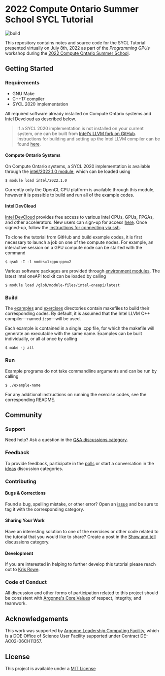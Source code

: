 # 2022 Compute Ontario Summer School SYCL Tutorial

![build](https://github.com/kris-rowe/coss-2022-sycl-tutorial/workflows/build/badge.svg)

This repository contains notes and source code for the SYCL Tutorial presented virtually on July 8th, 2022 as part of the *Programming GPUs* workshop during the [2022 Compute Ontario Summer School](https://training.computeontario.ca/index.php).

## Getting Started

### Requirements

- GNU Make
- C++17 compiler
- SYCL 2020 implementation

All required software already installed on Compute Ontario systems and Intel Devcloud as described below.

> If a SYCL 2020 implementation is not installed on your current system, one can be built from [Intel's LLVM fork on GitHub](https://github.com/intel/llvm). Instructions for building and setting up the Intel LLVM compiler can be found [here](https://intel.github.io/llvm-docs/).

#### Compute Ontario Systems

On Compute Ontario systems, a SYCL 2020 implementation is available through the [intel/2022.1.0 module](https://docs.alliancecan.ca/wiki/Available_software), which can be loaded using
```shell
$ module load intel/2022.1.0
```
Currently only the OpenCL CPU platform is available through this module, however it is possible to build and run all of the example codes.

#### Intel DevCloud

[Intel DevCloud](https://www.intel.com/content/www/us/en/developer/tools/devcloud/overview.html) provides free access to various Intel CPUs, GPUs, FPGAs, and other accelerators. New users can sign-up for access [here](https://www.intel.com/content/www/us/en/forms/idz/devcloud-registration.html?tgt=https://www.intel.com/content/www/us/en/secure/forms/devcloud-enrollment/account-provisioning.html). Once signed-up, follow the [instructions for connecting via ssh](https://devcloud.intel.com/oneapi/documentation/connect-with-ssh-windows-cygwin/#configure-ssh-connection).

To clone the tutorial from GitHub and build example codes, it is first necessary to launch a job on one of the compute nodes. For example, an interactive session on a GPU compute node can be started with the command
```shell
$ qsub -I -l nodes=1:gpu:ppn=2
```
Various software packages are provided through [environment modules](https://devcloud.intel.com/oneapi/documentation/modules/). The latest Intel oneAPI toolkit can be loaded by calling
```shell
$ module load /glob/module-files/intel-oneapi/latest
```

### Build

The [examples](examples/) and [exercises](exercises/) directories contain makefiles to build their corresponding codes. By default, it is assumed that the Intel LLVM C++ compiler&mdash;named `icpx`&mdash;will be used. 

Each example is contained in a single .cpp file, for which the makefile will generate an executable with the same name. Examples can be built individually, or all at once by calling 
```shell
$ make -j all
```

### Run

Example programs do not take commandline arguments and can be run by calling
```shell
$ ./example-name
```
For any additional instructions on running the exercise codes, see the corresponding README.

## Community

### Support

Need help? Ask a question in the [Q&A discussions category](https://github.com/kris-rowe/coss-2022-sycl-tutorial/discussions/categories/q-a).

### Feedback

To provide feedback, participate in the [polls](https://github.com/kris-rowe/coss-2022-sycl-tutorial/discussions/categories/polls) or start a conversation in the [ideas](https://github.com/kris-rowe/coss-2022-sycl-tutorial/discussions/categories/ideas) discussion categories.

### Contributing

#### Bugs & Corrections

Found a bug, spelling mistake, or other error? Open an [issue](https://github.com/kris-rowe/coss-2022-sycl-tutorial/issues) and be sure to tag it with the corresponding category.

#### Sharing Your Work

Have an interesting solution to one of the exercises or other code related to the tutorial that you would like to share? Create a post in the [Show and tell](https://github.com/kris-rowe/coss-2022-sycl-tutorial/discussions/categories/show-and-tell) discussions category.

#### Development

If you are interested in helping to further develop this tutorial please reach out to [Kris Rowe](mailto:kris.rowe@anl.gov).

### Code of Conduct

All discussion and other forms of participation related to this project should be consistent with [Argonne's Core Values](https://www.anl.gov/our-core-values) of respect, integrity, and teamwork.

## Acknowledgements

This work was supported by [Argonne Leadership Computing Facility](https://www.alcf.anl.gov), which is a DOE Office of Science User Facility supported under Contract DE-AC02-06CH11357.

## License

This project is available under a [MIT License](LICENSE.md)


